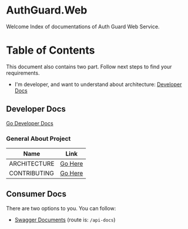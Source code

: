 ﻿# AuthGuard.Web

Welcome Index of documentations of Auth Guard Web Service.

# Table of Contents
This document also contains two part. Follow next steps to find your requirements.

- I'm developer, and want to understand about architecture: [Developer Docs](#developer-docs)


## Developer Docs
[Go Developer Docs](Developers/)

### General About Project
| Name | Link |
| --- | --- |
| ARCHITECTURE | [Go Here](Developers/Architecture.md) |
| CONTRIBUTING | [Go Here](Developers/Contributing.md) |


## Consumer Docs

 There are two options to you. You can follow:
- [Swagger Documents](/api-docs) (route is: `/api-docs`)
